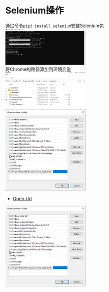 # Selenium操作
通过命令```pip3 install selenium```安装Selenium包  
<img src="https://github.com/Alex-Ji/AutomateTest/raw/main/Notes/Images/Script_Selenium/1.png" width="50%">  
将Chrome的路径添加到环境变量  
<img src="https://github.com/Alex-Ji/AutomateTest/raw/main/Notes/Images/Script_Selenium/3.png" width="50%">  
<img src="https://github.com/Alex-Ji/AutomateTest/raw/main/Notes/Images/Script_Selenium/2.png" width="50%">  

* [Open Url](../../Scripts/Selenium/Selenium_openURL.py)  
<img src="https://github.com/Alex-Ji/AutomateTest/raw/main/Notes/Images/Script_Selenium/2.png" width="50%">  